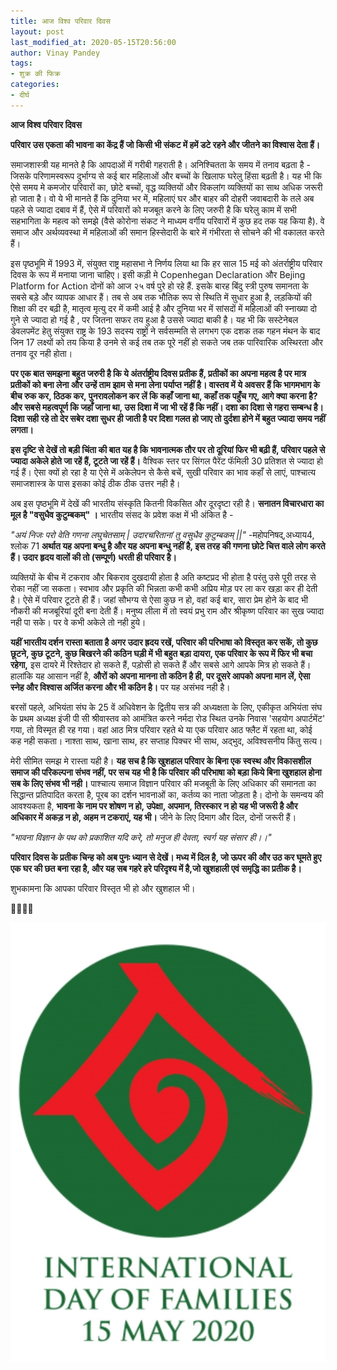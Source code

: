 ```yaml
---
title: आज विश्व परिवार दिवस
layout: post
last_modified_at: 2020-05-15T20:56:00
author: Vinay Pandey
tags:
- शुक्र की फिक्र
categories:
- दीर्घ
---
```

**आज विश्व परिवार दिवस** 

**परिवार उस एकता की भावना का केंद्र हैं जो किसी भी संकट में हमें डटे रहने और जीतने का विश्वास देता हैं।**

समाजशास्त्री यह मानते है कि आपदाओं में गरीबी गहराती है। अनिश्चितता के समय में तनाव बढ़ता है - जिसके परिणामस्वरूप दुर्भाग्य से कई बार महिलाओं और बच्चों के खिलाफ घरेलु हिंसा बढ़ती है। यह भी कि ऐसे समय मे कमजोर परिवारों का, छोटे बच्चों, वृद्ध व्यक्तियों और विकलांग व्यक्तियों का साथ  अधिक जरूरी हो जाता है। वो ये भी मानते हैं कि दुनिया भर में, महिलाएं घर और बाहर की दोहरी जवाबदारी के तले अब पहले से ज्यादा दबाव में हैं, ऐसे में परिवारों को मजबूत करने के लिए जरुरी है कि घरेलु काम में सभी सहभागिता के महत्व को समझे (वैसे कोरोना संकट ने माध्यम वर्गीय परिवारों में कुछ हद तक यह किया है). वे समाज और अर्थव्यवस्था में महिलाओं की समान हिस्सेदारी के बारे में गंभीरता से सोचने की भी वकालत करते हैं। 

इस पृष्ठभूमि में 1993 में, संयुक्त राष्ट्र महासभा ने निर्णय लिया था कि हर साल 15 मई को अंतर्राष्ट्रीय परिवार दिवस के रूप में मनाया जाना चाहिए। इसी कड़ी मे Copenhegan Declaration और Bejing Platform for Action दोनों को आज २५ वर्ष पुरे हो रहे हैं. इसके बारह बिंदु स्त्री पुरुष समानता के सबसे बड़े और व्यापक आधार हैं। तब से अब तक भौतिक रूप से स्थिति में सुधार हुआ है, लड़कियों की शिक्षा की दर बढ़ी है, मातृत्व मृत्यु दर में कमी आई है और दुनिया भर में सांसदों में महिलाओं की स्नाख्या दो गुने से ज्यादा हो गई है , पर जितना सफर तय हुआ है उससे ज्यादा बाकी है। यह भी कि सस्टेनेबल डेवलपमेंट हेतु संयुक्त राष्ट्र के 193 सदस्य राष्ट्रों ने सर्वसम्मति से लगभग एक दशक तक गहन मंथन के बाद जिन 17 लक्ष्यों को तय किया है उनमे से कई तब तक पूरे नहीं हो सकते जब तक पारिवारिक अस्थिरता और तनाव दूर नही होता।

**पर एक बात समझना बहुत जरुरी है कि ये अंतर्राष्ट्रीय दिवस प्रतीक हैं, प्रतीकों का अपना महत्व है पर मात्र प्रतीकों को बना लेना और उन्हें ताम झाम से मना लेना पर्याप्त नहीं है। वास्तव में ये अवसर हैं कि भागमभाग के बीच रुक कर, ठिठक कर, पुनरावलोकन कर लें कि कहाँ जाना था, कहाँ तक पहुँच गए, आगे क्या करना है? और सबसे महत्वपूर्ण कि जहाँ जाना था, उस दिशा में जा भी रहें हैं कि नहीं। दशा का दिशा से गहरा सम्बन्ध है। दिशा सही रहे तो देर सबेर दशा सुधर ही जाती है पर दिशा गलत हो जाए तो दुर्दशा होने में बहुत ज्यादा समय नहीं लगता।**

**इस दृष्टि से देखें तो बड़ी चिंता की बात यह है कि भावनात्मक तौर पर तो दूरियां फिर भी बढ़ी हैं,  परिवार पहले से ज्यादा अकेले होते जा रहें हैं, टूटते जा रहें हैं।** वैश्विक स्तर पर सिंगल पैरेंट फॅमिली 30 प्रतिशत से ज्यादा हो गई हैं। ऐसा क्यों हो रहा है या ऐसे में अकेलेपन से कैसे बचें, सुखी परिवार का भाव कहाँ से लाएं, पाश्चात्य समाजशास्त्र के पास इसका कोई ठीक ठीक उत्तर नही है। 

अब इस पृष्ठभूमि  में देखें की भारतीय संस्कृति कितनी विकसित और दूरदृष्टा रही है। **सनातन विचारधारा का मूल है "वसुधैव कुटुम्बकम्" ।** भारतीय संसद के प्रवेश कक्ष में भी अंकित है - 

*"अयं निजः परो वेति गणना लघुचेतसाम् |*
*उदारचरितानां तु वसुधैव कुटुम्बकम् ||"*
-महोपनिषद्,अध्याय4, श्‍लोक 71
**अर्थात यह अपना बन्धु है और यह अपना बन्धु नहीं है, इस तरह की गणना छोटे चित्त वाले लोग करते हैं। उदार हृदय वालों की तो (सम्पूर्ण) धरती ही परिवार है।**

व्यक्तियों के बीच में टकराव और बिकराव दुखदायी होता है अति कष्टप्रद भी होता है परंतु उसे पूरी तरह से रोका नहीं जा सकता। स्वभाव और प्रकृति की भिन्नता कभी कभी अप्रिय मोड़ पर ला कर खड़ा कर ही देती है। ऐसे में परिवार टूटते ही हैं। जहां सौभग्य से ऐसा कुछ न हो, वहां कई बार, सारा प्रेम होने के बाद भी नौकरी की मजबूरियां दूरी बना देती हैं। 
मनुष्य लीला में तो स्वयं प्रभु राम और श्रीकृष्ण परिवार का सुख ज्यादा नही पा सके। पर वे कभी अकेले तो नही हुये। 

**यहीं भारतीय दर्शन रास्ता बताता है अगर उदार ह्रदय रखें, परिवार की परिभाषा को विस्तृत कर सकें, तो कुछ छूटने, कुछ टूटने, कुछ बिखरने की कठिन घड़ी में भी बहुत बड़ा दायरा, एक परिवार के रूप में फिर भी बचा रहेगा,** इस दायरे में रिश्तेदार हो सकते हैं, पड़ोसी हो सकते हैं और सबसे आगे आपके मित्र हो सकते हैं। हालांकि यह आसान नहीं है, **औरों को अपना मानना तो कठिन है ही, पर दूसरे आपको अपना मान लें, ऐसा स्नेह और विश्वास अर्जित करना और भी कठिन है।** पर यह असंभव नही है। 

बरसों पहले, अभियंता संघ के 25 वें अधिवेशन के द्वितीय सत्र की अध्यक्षता के लिए, एकीकृत अभियंता संघ के प्रथम अध्यक्ष इंजी पी सी श्रीवास्तव को आमंत्रित करने नर्मदा रोड स्थित उनके निवास 'सहयोग अपार्टमेंट' गया, तो विस्मृत ही रह गया। वहां आठ मित्र परिवार रहते थे या एक परिवार आठ फ्लैट में रहता था, कोई कह नही सकता। नाश्ता साथ, खाना साथ, हर सप्ताह पिक्चर भी साथ, अद्भुद, अविश्वसनीय किंतु सत्य। 

मेरी सीमित समझ मे रास्ता यही है। **यह सच है कि खुशहाल  परिवार के बिना एक स्वस्थ और विकासशील समाज की परिकल्पना संभव नहीं, पर सच यह भी है कि परिवार की परिभाषा को बड़ा किये बिना खुशहाल होना सब के लिए संभव भी नही।** पाश्चात्य समाज विज्ञान परिवार की मजबूती के लिए अधिकार की समानता का सिद्धान्त प्रतिपादित करता है, पूरब का दर्शन भावनाओं का, कर्तव्य का नाता जोड़ता है। दोनो के समन्वय की आवश्यकता है, **भावना के नाम पर शोषण न हो, उपेक्षा, अपमान, तिरस्कार न हो यह भी जरूरी है और अधिकार में अकड़ न हो, अहम न टकराएं, यह भी।** जीने के लिए दिमाग और दिल, दोनों जरूरी हैं।

*"भावना विज्ञान के पथ को प्रकाशित यदि करे,*
*तो मनुज ही देवता, स्वर्ग यह संसार ही।।"*

**परिवार दिवस के प्रतीक चिन्ह को अब पुनः ध्यान से देखें। मध्य में दिल है, जो ऊपर की और उठ कर घूमते हुए एक घर की छत बना रहा है, और यह सब गहरे हरे परिदृश्य में है,जो खुशहाली एवं समृद्धि का प्रतीक है।**

शुभकामना कि आपका परिवार विस्तृत भी हो और खुशहाल भी। 

🙏🌷🌷🙏


![IMG-20200515-WA0023.jpg](/images/IMG-20200515-WA0023.jpg)

